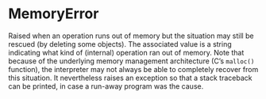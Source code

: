 # MemoryError

Raised when an operation runs out of memory but the situation may still be rescued (by deleting some objects). The associated value is a string indicating what kind of (internal) operation ran out of memory. Note that because of the underlying memory management architecture (C’s `malloc()` function), the interpreter may not always be able to completely recover from this situation. It nevertheless raises an exception so that a stack traceback can be printed, in case a run-away program was the cause.
